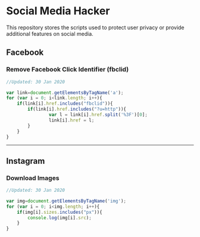 # Social Media Hacker
This repository stores the scripts used to protect user privacy or provide additional features on social media. 

## Facebook
### Remove Facebook Click Identifier (fbclid)
```javascript
//Updated: 30 Jan 2020

var link=document.getElementsByTagName('a');
for (var i = 0; i<link.length; i++){ 
	if(link[i].href.includes("fbclid")){
		if(link[i].href.includes("?u=http")){
				var l = link[i].href.split('%3F')[0];
				link[i].href = l;
		}
	}
}
```

- - - - 

## Instagram

### Download Images
```javascript
//Updated: 30 Jan 2020

var img=document.getElementsByTagName('img');
for (var i = 0; i<img.length; i++){ 
	if(img[i].sizes.includes("px")){
		console.log(img[i].src);
	}
}

```
